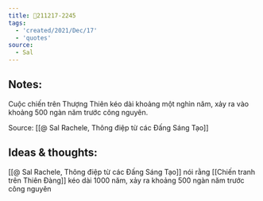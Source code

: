 ```yaml
---
title: 💬211217-2245
tags:
  - 'created/2021/Dec/17'
  - 'quotes'
source:
  - Sal
---
```


## Notes:
Cuộc chiến trên Thượng Thiên kéo dài khoảng một nghìn năm, xảy ra vào khoảng 500 ngàn năm trước công nguyên.

Source: [[@ Sal Rachele, Thông điệp từ các Đấng Sáng Tạo]]

## Ideas & thoughts:
[[@ Sal Rachele, Thông điệp từ các Đấng Sáng Tạo]] nói rằng [[Chiến tranh trên Thiên Đàng]] kéo dài 1000 năm, xảy ra khoảng 500 ngàn năm trước công nguyên